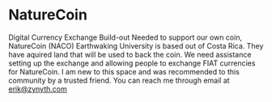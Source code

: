 # NatureCoin
Digital Currency Exchange Build-out Needed to support our own coin, NatureCoin (NACO)
Earthwaking University is based out of Costa Rica. They have aquired land that will be used to back the coin. We need assistance setting up the exchange and allowing people to exchange FIAT currencies for NatureCoin. I am new to this space and was recommended to this community by a trusted friend.  You can reach me through email at erik@zynyth.com
